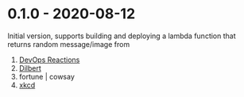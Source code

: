 0.1.0 - 2020-08-12
==================

Initial version, supports building and deploying a lambda function that returns random message/image from
1. [DevOps Reactions](http://devopsreactions.tumblr.com/)
1. [Dilbert](https://dilbert.com)
1. fortune | cowsay
1. [xkcd](https://xkcd.com/)
